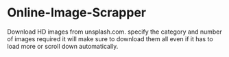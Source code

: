 # Online-Image-Scrapper
Download HD images from unsplash.com. specify the category and number of images required it will make sure to download them all even if it has to load more or scroll down automatically.
